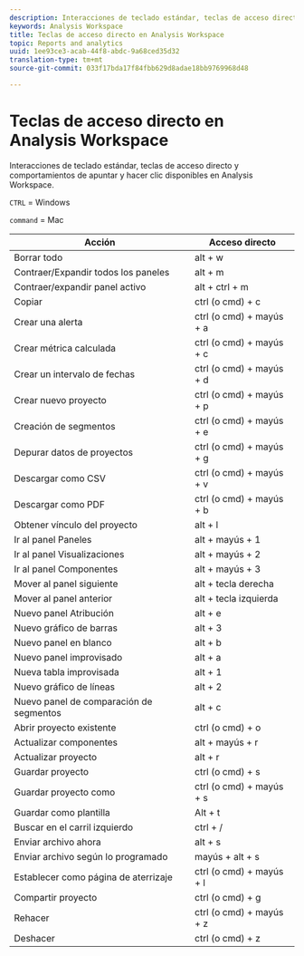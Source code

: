 ```yaml
---
description: Interacciones de teclado estándar, teclas de acceso directo y comportamientos de apuntar y hacer clic disponibles en Analysis Workspace.
keywords: Analysis Workspace
title: Teclas de acceso directo en Analysis Workspace
topic: Reports and analytics
uuid: 1ee93ce3-acab-44f8-abdc-9a68ced35d32
translation-type: tm+mt
source-git-commit: 033f17bda17f84fbb629d8adae18bb9769968d48

---
```



# Teclas de acceso directo en Analysis Workspace

Interacciones de teclado estándar, teclas de acceso directo y comportamientos de apuntar y hacer clic disponibles en Analysis Workspace.

`CTRL` = Windows

`command` = Mac

| Acción | Acceso directo |
|---|---|
| Borrar todo | alt + w |
| Contraer/Expandir todos los paneles | alt + m |
| Contraer/expandir panel activo | alt + ctrl + m |
| Copiar | ctrl (o cmd) + c |
| Crear una alerta | ctrl (o cmd) + mayús + a |
| Crear métrica calculada | ctrl (o cmd) + mayús + c |
| Crear un intervalo de fechas | ctrl (o cmd) + mayús + d |
| Crear nuevo proyecto | ctrl (o cmd) + mayús + p |
| Creación de segmentos | ctrl (o cmd) + mayús + e |
| Depurar datos de proyectos | ctrl (o cmd) + mayús + g |
| Descargar como CSV | ctrl (o cmd) + mayús + v |
| Descargar como PDF | ctrl (o cmd) + mayús + b |
| Obtener vínculo del proyecto | alt + l |
| Ir al panel Paneles | alt + mayús + 1 |
| Ir al panel Visualizaciones | alt + mayús + 2 |
| Ir al panel Componentes | alt + mayús + 3 |
| Mover al panel siguiente | alt + tecla derecha |
| Mover al panel anterior | alt + tecla izquierda |
| Nuevo panel Atribución | alt + e |
| Nuevo gráfico de barras | alt + 3 |
| Nuevo panel en blanco | alt + b |
| Nuevo panel improvisado | alt + a |
| Nueva tabla improvisada | alt + 1 |
| Nuevo gráfico de líneas | alt + 2 |
| Nuevo panel de comparación de segmentos | alt + c |
| Abrir proyecto existente | ctrl (o cmd) + o |
| Actualizar componentes | alt + mayús + r |
| Actualizar proyecto | alt + r |
| Guardar proyecto | ctrl (o cmd) + s |
| Guardar proyecto como | ctrl (o cmd) + mayús + s |
| Guardar como plantilla | Alt + t |
| Buscar en el carril izquierdo | ctrl + / |
| Enviar archivo ahora | alt + s |
| Enviar archivo según lo programado | mayús + alt + s |
| Establecer como página de aterrizaje | ctrl (o cmd) + mayús + l |
| Compartir proyecto | ctrl (o cmd) + g |
| Rehacer | ctrl (o cmd) + mayús + z |
| Deshacer | ctrl (o cmd) + z |
